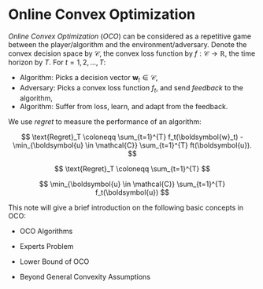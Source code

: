 # Online Convex Optimization

*Online Convex Optimization* (*OCO*) can be considered as a repetitive game between the player/algorithm and the environment/adversary. Denote the convex decision space by $\mathcal{C}$, the convex loss function by $f: \mathcal{C} \rightarrow \mathbb R$, the time horizon by $T$. For $t = 1, 2, ..., T$: 

- Algorithm: Picks a decision vector $\boldsymbol{w}_t \in \mathcal{C}$,
- Adversary: Picks a convex loss function $f_t$, and send *feedback* to the algorithm,
- Algorithm: Suffer from loss, learn, and adapt from the feedback.

We use *regret* to measure the performance of an algorithm:

$$
\text{Regret}_T \coloneqq \sum_{t=1}^{T} f_t(\boldsymbol{w}_t) - \min_{\boldsymbol{u} \in \mathcal{C}} \sum_{t=1}^{T} ft(\boldsymbol{u}).
$$

$$
\text{Regret}_T \coloneqq \sum_{t=1}^{T}
$$

$$
\min_{\boldsymbol{u} \in \mathcal{C}} \sum_{t=1}^{T} f_t(\boldsymbol{u})
$$

This note will give a brief introduction on the following basic concepts in OCO:

- OCO Algorithms

- Experts Problem

- Lower Bound of OCO

- Beyond General Convexity Assumptions

